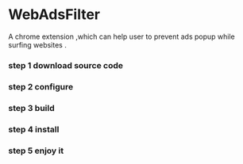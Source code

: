 # WebAdsFilter
A chrome extension ,which can help user to prevent ads popup while surfing  websites .

### step 1 download source code
### step 2 configure 
### step 3 build
### step 4 install
### step 5 enjoy it
